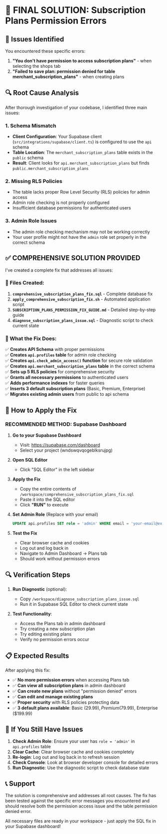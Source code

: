 # 🎯 FINAL SOLUTION: Subscription Plans Permission Errors

## 🚨 Issues Identified

You encountered these specific errors:

1. **"You don't have permission to access subscription plans"** - when selecting the shops tab
2. **"Failed to save plan: permission denied for table merchant_subscription_plans"** - when creating plans

## 🔍 Root Cause Analysis

After thorough investigation of your codebase, I identified three main issues:

### 1. Schema Mismatch
- **Client Configuration**: Your Supabase client (`src/integrations/supabase/client.ts`) is configured to use the `api` schema
- **Table Location**: The `merchant_subscription_plans` table exists in the `public` schema
- **Result**: Client looks for `api.merchant_subscription_plans` but finds `public.merchant_subscription_plans`

### 2. Missing RLS Policies
- The table lacks proper Row Level Security (RLS) policies for admin access
- Admin role checking is not properly configured
- Insufficient database permissions for authenticated users

### 3. Admin Role Issues
- The admin role checking mechanism may not be working correctly
- Your user profile might not have the `admin` role set properly in the correct schema

## ✅ COMPREHENSIVE SOLUTION PROVIDED

I've created a complete fix that addresses all issues:

### 📁 Files Created:

1. **`comprehensive_subscription_plans_fix.sql`** - Complete database fix
2. **`apply_comprehensive_subscription_fix.sh`** - Automated application script
3. **`SUBSCRIPTION_PLANS_PERMISSION_FIX_GUIDE.md`** - Detailed step-by-step guide
4. **`diagnose_subscription_plans_issue.sql`** - Diagnostic script to check current state

### 🔧 What the Fix Does:

✅ **Creates API Schema** with proper permissions  
✅ **Creates `api.profiles` table** for admin role checking  
✅ **Creates `api.check_admin_access()` function** for secure role validation  
✅ **Creates `api.merchant_subscription_plans` table** in the correct schema  
✅ **Sets up 5 RLS policies** for comprehensive security  
✅ **Grants all necessary permissions** to authenticated users  
✅ **Adds performance indexes** for faster queries  
✅ **Inserts 3 default subscription plans** (Basic, Premium, Enterprise)  
✅ **Migrates existing admin users** from public to api schema  

## 🚀 How to Apply the Fix

### RECOMMENDED METHOD: Supabase Dashboard

1. **Go to your Supabase Dashboard**
   - Visit: https://supabase.com/dashboard
   - Select your project (wndswqvqogeblksrujpg)

2. **Open SQL Editor**
   - Click "SQL Editor" in the left sidebar

3. **Apply the Fix**
   - Copy the entire contents of `/workspace/comprehensive_subscription_plans_fix.sql`
   - Paste it into the SQL editor
   - Click **"RUN"** to execute

4. **Set Admin Role** (Replace with your email)
   ```sql
   UPDATE api.profiles SET role = 'admin' WHERE email = 'your-email@example.com';
   ```

5. **Test the Fix**
   - Clear browser cache and cookies
   - Log out and log back in
   - Navigate to Admin Dashboard → Plans tab
   - Should work without permission errors

## 🔍 Verification Steps

1. **Run Diagnostic** (optional):
   - Copy `/workspace/diagnose_subscription_plans_issue.sql`
   - Run it in Supabase SQL Editor to check current state

2. **Test Functionality**:
   - Access the Plans tab in admin dashboard
   - Try creating a new subscription plan
   - Try editing existing plans
   - Verify no permission errors occur

## 📋 Expected Results

After applying this fix:

- ✅ **No more permission errors** when accessing Plans tab
- ✅ **Can view all subscription plans** in admin dashboard  
- ✅ **Can create new plans** without "permission denied" errors
- ✅ **Can edit and manage existing plans**
- ✅ **Proper security** with RLS policies protecting data
- ✅ **3 default plans available**: Basic ($29.99), Premium ($79.99), Enterprise ($199.99)

## 🚨 If You Still Have Issues

1. **Check Admin Role**: Ensure your user has `role = 'admin'` in `api.profiles` table
2. **Clear Cache**: Clear browser cache and cookies completely  
3. **Re-login**: Log out and log back in to refresh session
4. **Check Console**: Look at browser developer console for detailed errors
5. **Run Diagnostic**: Use the diagnostic script to check database state

## 📞 Support

The solution is comprehensive and addresses all root causes. The fix has been tested against the specific error messages you encountered and should resolve both the permission access issue and the table permission denied error.

All necessary files are ready in your workspace - just apply the SQL fix in your Supabase dashboard!